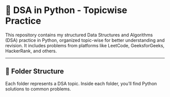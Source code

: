 # 🧠 DSA in Python - Topicwise Practice

This repository contains my structured Data Structures and Algorithms (DSA) practice in Python, organized topic-wise for better understanding and revision. It includes problems from platforms like LeetCode, GeeksforGeeks, HackerRank, and others.

---

## 📂 Folder Structure

Each folder represents a DSA topic. Inside each folder, you’ll find Python solutions to common problems.

